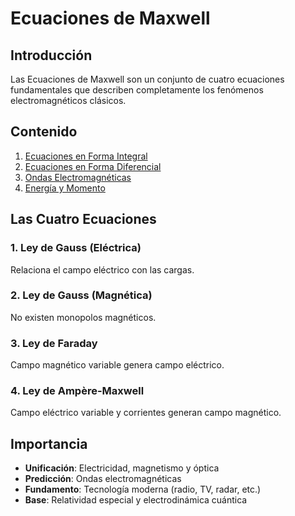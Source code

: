 # Ecuaciones de Maxwell

## Introducción

Las Ecuaciones de Maxwell son un conjunto de cuatro ecuaciones fundamentales que describen completamente los fenómenos electromagnéticos clásicos.

## Contenido

1. [Ecuaciones en Forma Integral](01_Forma_Integral.md)
2. [Ecuaciones en Forma Diferencial](02_Forma_Diferencial.md)
3. [Ondas Electromagnéticas](03_Ondas_Electromagneticas.md)
4. [Energía y Momento](04_Energia_Momento.md)

## Las Cuatro Ecuaciones

### 1. Ley de Gauss (Eléctrica)
Relaciona el campo eléctrico con las cargas.

### 2. Ley de Gauss (Magnética)
No existen monopolos magnéticos.

### 3. Ley de Faraday
Campo magnético variable genera campo eléctrico.

### 4. Ley de Ampère-Maxwell
Campo eléctrico variable y corrientes generan campo magnético.

## Importancia

- **Unificación**: Electricidad, magnetismo y óptica
- **Predicción**: Ondas electromagnéticas
- **Fundamento**: Tecnología moderna (radio, TV, radar, etc.)
- **Base**: Relatividad especial y electrodinámica cuántica
